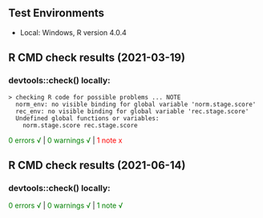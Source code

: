 ## Test Environments

* Local: Windows, R version 4.0.4

## R CMD check results (2021-03-19)

### devtools::check() locally:
```
> checking R code for possible problems ... NOTE
  norm_env: no visible binding for global variable 'norm.stage.score'
  rec_env: no visible binding for global variable 'rec.stage.score'
  Undefined global functions or variables:
    norm.stage.score rec.stage.score
```

<span style="color:green">0 errors √</span> | <span style="color:green">0 warnings √</span> | <span style="color:red">1 note x</span>

## R CMD check results (2021-06-14)

### devtools::check() locally:
<span style="color:green">0 errors √</span> | <span style="color:green">0 warnings √</span> | <span style="color:green">1 note √</span>
